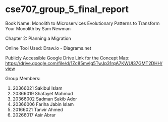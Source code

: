 # cse707_group_5_final_report
Book Name: Monolith to Microservices Evolutionary Patterns to Transform Your Monolith by Sam Newman

Chapter 2: Planning a Migration 

Online Tool Used: Draw.io - Diagrams.net

Publicly Accessible Google Drive Link for the Concept Map: https://drive.google.com/file/d/1Zc85mvIg5TwJp31rqA7KWUI37GMT2DHH/view

Group Members:

1. 20366021 Sakibul Islam
2. 20366019 Shafayet Mahmud
3. 20366002 Sadman Sakib Ador
4. 20366006 Fariha Jabin Islam
5. 20166021 Tanvir Ahmed
6. 20266017 Asir Abrar
